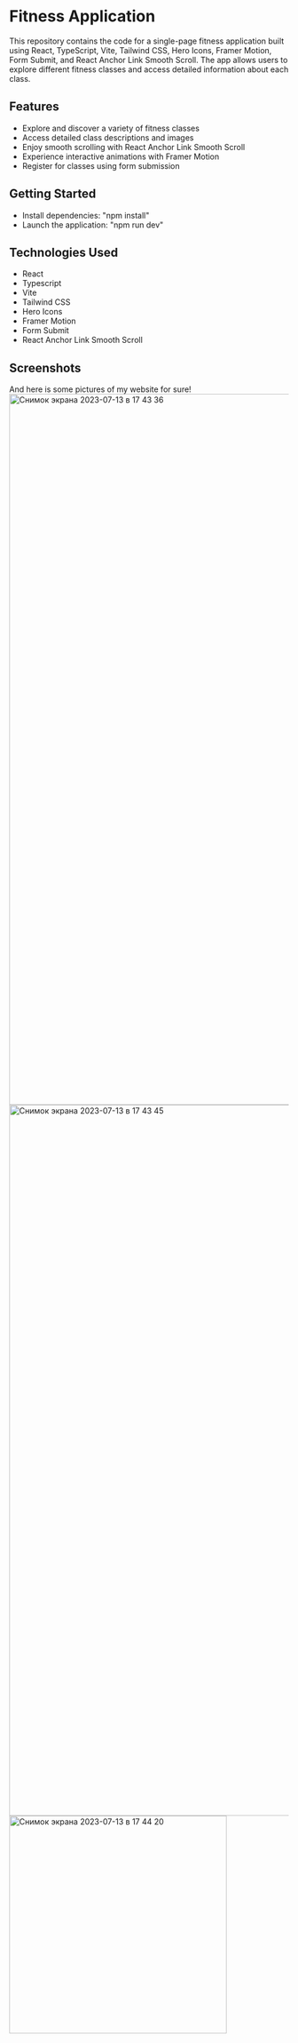 # Fitness Application

This repository contains the code for a single-page fitness application built using React, TypeScript, Vite, Tailwind CSS, Hero Icons, Framer Motion, Form Submit, and React Anchor Link Smooth Scroll. The app allows users to explore different fitness classes and access detailed information about each class.


## Features

- Explore and discover a variety of fitness classes
- Access detailed class descriptions and images
- Enjoy smooth scrolling with React Anchor Link Smooth Scroll
- Experience interactive animations with Framer Motion
- Register for classes using form submission

## Getting Started
- Install dependencies: "npm install"
- Launch the application: "npm run dev"

## Technologies Used

- React
- Typescript
- Vite
- Tailwind CSS
- Hero Icons
- Framer Motion
- Form Submit
- React Anchor Link Smooth Scroll

## Screenshots

And here is some pictures of my website for sure!
<img width="1280" alt="Снимок экрана 2023-07-13 в 17 43 36" src="https://github.com/commmpotte/gym_ts_rct/assets/95095531/e094ffbf-32b4-4ab4-95e3-94629c878d3e">
<img width="1280" alt="Снимок экрана 2023-07-13 в 17 43 45" src="https://github.com/commmpotte/gym_ts_rct/assets/95095531/1b908908-6dc4-4a79-8726-0d248ef89a89">
<img width="392" alt="Снимок экрана 2023-07-13 в 17 44 20" src="https://github.com/commmpotte/gym_ts_rct/assets/95095531/780cd8f5-6637-4afd-abc7-71dfb754f50a">





